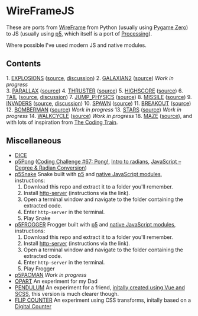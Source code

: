 # WireFrameJS

These are ports from [WireFrame](https://wireframe.raspberrypi.org/) from Python (usually using [Pygame Zero](https://pygame-zero.readthedocs.io/)) to JS (usually using [p5](https://p5js.org/), which itself is a port of [Processing](https://processing.org/)). 

Where possible I've used modern JS and native modules.

## Contents

1\. [EXPLOSIONS](https://annoyingmouse.js.org/WireFrameJS/001-EXPLOSIONS/) ([source](https://github.com/Wireframe-Magazine/Wireframe-1), [discussion](http://drmsite.blogspot.com/2019/03/p5-explosions.html))
2\. [GALAXIAN2](https://annoyingmouse.js.org/WireFrameJS/002-GALAXIAN2/) ([source](https://github.com/Wireframe-Magazine/Wireframe-2)) _Work in progress_  
3\. [PARALLAX](https://annoyingmouse.js.org/WireFrameJS/003-PARALLAX/) ([source](https://github.com/Wireframe-Magazine/Wireframe-3))
4\. [THRUSTER](https://annoyingmouse.js.org/WireFrameJS/004-THRUSTER/) ([source](https://github.com/Wireframe-Magazine/Wireframe-4))
5\. [HIGHSCORE](https://annoyingmouse.js.org/WireFrameJS/005-HIGHSCORE/) ([source](https://github.com/Wireframe-Magazine/Wireframe-5))
6\. [TAIL](https://annoyingmouse.js.org/WireFrameJS/006-TAIL/) ([source](https://github.com/Wireframe-Magazine/Wireframe-6), [discussion](http://drmsite.blogspot.com/2019/03/p5-tail.html))
7\. [JUMP_PHYSICS](https://annoyingmouse.js.org/WireFrameJS/007-JUMP_PHYSICS/) ([source](https://github.com/Wireframe-Magazine/Wireframe-7))
8\. [MISSILE](https://annoyingmouse.js.org/WireFrameJS/008-MISSILE/) ([source](https://github.com/Wireframe-Magazine/Wireframe-8))
9\. [INVADERS](https://annoyingmouse.js.org/WireFrameJS/009-INVADERS/) ([source](https://github.com/Wireframe-Magazine/Wireframe-9), [discussion](http://drmsite.blogspot.com/2019/04/p5-invader.html))
10\. [SPAWN](https://annoyingmouse.js.org/WireFrameJS/010-SPAWN/) ([source](https://github.com/Wireframe-Magazine/Wireframe-10))
11\. [BREAKOUT](https://annoyingmouse.js.org/WireFrameJS/011-BREAKOUT/) ([source](https://github.com/Wireframe-Magazine/Wireframe-11))
12\. [BOMBERMAN](https://annoyingmouse.js.org/WireFrameJS/012-BOMBERMAN/) ([source](https://github.com/Wireframe-Magazine/Wireframe-12)) _Work in progress_
13\. [STARS](https://annoyingmouse.js.org/WireFrameJS/013-STARS/) ([source](https://github.com/Wireframe-Magazine/Wireframe-13)) _Work in progress_
14\. [WALKCYCLE](https://annoyingmouse.js.org/WireFrameJS/014-WALKCYCLE/) ([source](https://github.com/Wireframe-Magazine/Wireframe-14)) _Work in progress_
18\. [MAZE](https://annoyingmouse.js.org/WireFrameJS/018-MAZE/) ([source](https://github.com/Wireframe-Magazine/Wireframe18/tree/master/maze-algorithms)), and with lots of inspiration from [The Coding Train](https://www.youtube.com/watch?v=HyK_Q5rrcr4).

## Miscellaneous

- [DICE](https://annoyingmouse.js.org/WireFrameJS/000-MISCELLANEOUS/DICE/)
- [p5Pong](https://annoyingmouse.js.org/WireFrameJS/000-MISCELLANEOUS/p5PONG/) ([Coding Challenge #67: Pong!](https://www.youtube.com/watch?v=IIrC5Qcb2G4), [Intro to radians](https://www.khanacademy.org/math/algebra2/trig-functions/intro-to-radians-alg2/v/introduction-to-radians), [JavaScript – Degree & Radian Conversion](http://cwestblog.com/2012/11/12/javascript-degree-and-radian-conversion/))
- [p5Snake](https://annoyingmouse.js.org/WireFrameJS/000-MISCELLANEOUS/p5SNAKE/) Snake built with [p5](https://p5js.org/) and [native JavaScript modules](https://developer.mozilla.org/en-US/docs/Web/JavaScript/Reference/Statements/import), instructions:
  1. Download this repo and extract it to a folder you'll remember. 
  2. Install [http-server](https://github.com/indexzero/http-server) (instructions via the link).
  3. Open a terminal window and navigate to the folder containing the extracted code.
  4. Enter `http-server` in the terminal.
  5. Play Snake
- [p5FROGGER](https://annoyingmouse.js.org/WireFrameJS/000-MISCELLANEOUS/p5FROGGER/) Frogger built with [p5](https://p5js.org/) and [native JavaScript modules](https://developer.mozilla.org/en-US/docs/Web/JavaScript/Reference/Statements/import), instructions:
  1. Download this repo and extract it to a folder you'll remember. 
  2. Install [http-server](https://github.com/indexzero/http-server) (instructions via the link).
  3. Open a terminal window and navigate to the folder containing the extracted code.
  4. Enter `http-server` in the terminal.
  5. Play Frogger  
- [p5PACMAN](https://annoyingmouse.js.org/WireFrameJS/000-MISCELLANEOUS/p5PACMAN/) _Work in progress_  
- [OPART](https://annoyingmouse.js.org/WireFrameJS/000-MISCELLANEOUS/OPART/) An experiment for my Dad  
- [PENDULUM](https://annoyingmouse.js.org/WireFrameJS/000-MISCELLANEOUS/PENDULUM/) An experiment for a friend, [initally created using Vue and SCSS](https://annoyingmouse.js.org/WireFrameJS/000-MISCELLANEOUS/PENDULUM/old.html), this version is much clearer though.
- [FLIP COUNTER](https://annoyingmouse.js.org/WireFrameJS/000-MISCELLANEOUS/COUNTER/) An experiment using CSS transforms, initally based on a [Digital Counter](https://repl.it/@annoyingmouse/Digital-Counter)